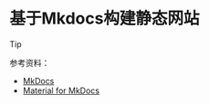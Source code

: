 # 基于Mkdocs构建静态网站

> [!TIP]
>
> 参考资料：
>
> * [MkDocs](https://www.mkdocs.org/)
> * [Material for MkDocs](https://squidfunk.github.io/mkdocs-material/)
